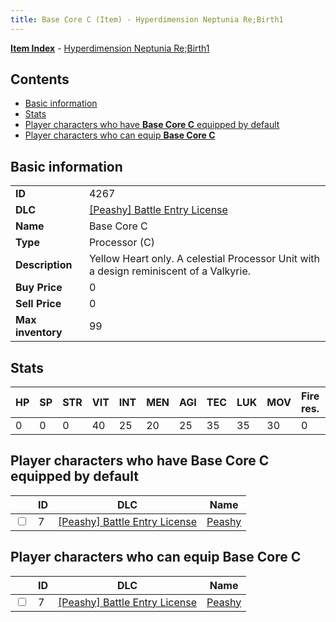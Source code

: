 ```yaml
---
title: Base Core C (Item) - Hyperdimension Neptunia Re;Birth1
---
```


[**Item Index**](/neptunia/rb1/item/index.html) - [Hyperdimension Neptunia Re;Birth1](/neptunia/rb1)

## Contents

- [Basic information](#basic-information)
- [Stats](#stats)
- [Player characters who have **Base Core C** equipped by default](#player-characters-who-have-base-core-c-equipped-by-default)
- [Player characters who can equip **Base Core C**](#player-characters-who-can-equip-base-core-c)

## Basic information

|   |   |
| -- | -- |
| **ID** | 4267 |
| **DLC** | [[Peashy] Battle Entry License](/neptunia/rb1/dlc/8-peashy.html) |
| **Name** | Base Core C |
| **Type** | Processor (C) |
| **Description** | Yellow Heart only. A celestial Processor Unit with a design reminiscent of a Valkyrie. |
| **Buy Price** | 0 |
| **Sell Price** | 0 |
| **Max inventory** | 99 |


## Stats

| HP | SP | STR | VIT | INT | MEN | AGI | TEC | LUK | MOV | Fire res. | Ice res. | Wind res. | Lightning res. |
| -- | -- | --- | --- | --- | --- | --- | --- | --- | --- | --------- | -------- | --------- | -------------- |
| 0 | 0 | 0 | 40 | 25 | 20 | 25 | 35 | 35 | 30 | 0 | 0 | 0 | 0 |


## Player characters who have **Base Core C** equipped by default

|    | ID | DLC | Name |
| -- | -- | --- | ---- |
| <input type="checkbox" id="rb1-player-8-7" class="trackbox" /> | 7 | [[Peashy] Battle Entry License](/neptunia/rb1/dlc/8-peashy.html) | [Peashy](/neptunia/rb1/player/8-7-peashy.html) |


## Player characters who can equip **Base Core C**

|    | ID | DLC | Name |
| -- | -- | --- | ---- |
| <input type="checkbox" id="rb1-player-8-7" class="trackbox" /> | 7 | [[Peashy] Battle Entry License](/neptunia/rb1/dlc/8-peashy.html) | [Peashy](/neptunia/rb1/player/8-7-peashy.html) |
